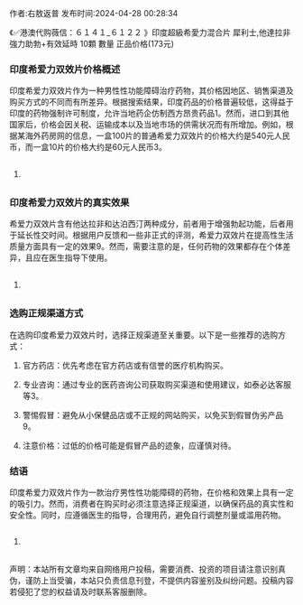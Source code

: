 <p>作者:右敖返普 发布时间:2024-04-28 00:28:34</p>
<p>《✅港澳代购薇信：６１４１_６１２２ 》印度超級希愛力混合片 犀利士,他達拉非 強力助勃+有效延時 10顆 數量 正品价格(173元) </p>
									<h3 style></h3><h3 style>印度希爱力双效片价格概述</h3><p>印度希爱力双效片作为一种男性性功能障碍治疗药物，其价格因地区、销售渠道及购买方式的不同而有所差异。根据搜索结果，印度药品的价格普遍较低，这得益于印度的药物强制许可制度，允许当地药企仿制西方昂贵药品1。然而，进口到其他国家后，价格会因关税、运输成本以及当地市场的供需状况而有所增加。例如，根据某海外药房网的信息，一盒100片的普通希爱力双效片的价格大约是540元人民币，而一盒10片的价格大约是60元人民币3。</p><ol class style><li><h2 style></h2></li></ol><h3 style>印度希爱力双效片的真实效果</h3><p>希爱力双效片含有他达拉非和达泊西汀两种成分，前者用于增强勃起功能，后者用于延长性交时间。根据用户反馈和一些非正式的评测，希爱力双效片在提高性生活质量方面具有一定的效果9。然而，需要注意的是，任何药物的效果都存在个体差异，且应在医生指导下使用。</p><ol class style><li><h2 style></h2></li></ol><h3 style>选购正规渠道方式</h3><p>在选购印度希爱力双效片时，选择正规渠道至关重要。以下是一些推荐的选购方式：</p><ol style class><li><p>官方药店：优先考虑在官方药店或有信誉的医疗机构购买。</p></li><li><p>专业咨询：通过专业的医药咨询公司获取购买渠道和使用建议，如泰必达客服等3。</p></li><li><p>警惕假冒：避免从小保健品店或不正规的网站购买，以免买到假冒伪劣产品9。</p></li><li><p>注意价格：过低的价格可能是假冒产品的迹象，应谨慎对待。</p></li></ol><h3 style>结语</h3><p>印度希爱力双效片作为一款治疗男性性功能障碍的药物，在价格和效果上具有一定的吸引力。然而，消费者在购买时必须注意选择正规渠道，以确保药品的真实性和安全性。同时，应遵循医生的指导，合理用药，避免自行调整剂量或滥用药物。</p><p></p><ol class style><li><h2 style></h2></li></ol><p></p>				声明：本站所有文章均来自网络用户投稿，需要消费、投资的项目请注意识别真伪，谨防上当受骗，本站只负责信息刊登，不提供内容鉴别及纠纷问题。投稿内容若侵犯了您的权益请及时联系客服删除。				
